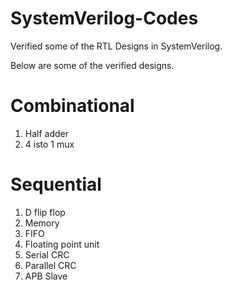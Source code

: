 # SystemVerilog-Codes
Verified some of the RTL Designs in SystemVerilog.

Below are some of the verified designs.

# Combinational
1. Half adder
2. 4 isto 1 mux

# Sequential
1. D flip flop
2. Memory
3. FIFO
4. Floating point unit
5. Serial CRC
6. Parallel CRC
7. APB Slave
